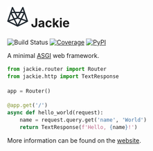 # ![Logo](https://raw.githubusercontent.com/daanvdk/jackie/master/logo.svg) Jackie
![Build Status](https://img.shields.io/github/workflow/status/daanvdk/jackie/Continuous%20Integration)
[![Coverage](https://img.shields.io/codecov/c/github/daanvdk/jackie)](https://codecov.io/gh/Daanvdk/jackie)
[![PyPI](https://img.shields.io/pypi/v/jackie)](https://pypi.org/project/jackie)

A minimal [ASGI](https://asgi.readthedocs.io/en/latest/) web framework.

```python
from jackie.router import Router
from jackie.http import TextResponse

app = Router()

@app.get('/')
async def hello_world(request):
    name = request.query.get('name', 'World')
    return TextResponse(f'Hello, {name}!')
```

More information can be found on the
[website](https://daanvdk.github.io/jackie).
